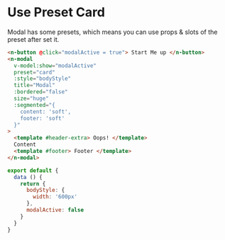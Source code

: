 # Use Preset Card

Modal has some presets, which means you can use props & slots of the preset after set it.

```html
<n-button @click="modalActive = true"> Start Me up </n-button>
<n-modal
  v-model:show="modalActive"
  preset="card"
  :style="bodyStyle"
  title="Modal"
  :bordered="false"
  size="huge"
  :segmented="{
    content: 'soft',
    footer: 'soft'
  }"
>
  <template #header-extra> Oops! </template>
  Content
  <template #footer> Footer </template>
</n-modal>
```

```js
export default {
  data () {
    return {
      bodyStyle: {
        width: '600px'
      },
      modalActive: false
    }
  }
}
```

